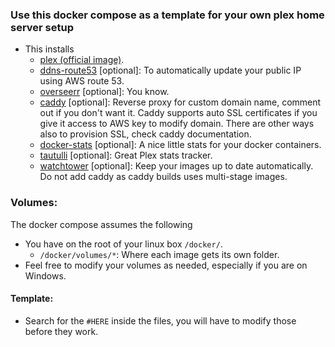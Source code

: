 ### Use this docker compose as a template for your own plex home server setup
* This installs
  * [plex (official image)](https://hub.docker.com/r/plexinc/pms-docker/).
  * [ddns-route53](https://hub.docker.com/r/crazymax/ddns-route53/) [optional]: To automatically update your public IP using AWS route 53.
  * [overseerr](https://hub.docker.com/r/linuxserver/overseerr) [optional]: You know.
  * [caddy](https://hub.docker.com/_/caddy) [optional]: Reverse proxy for custom domain name, comment out if you don't want it. Caddy supports auto SSL certificates if you give it access to AWS key to modify domain. There are other ways also to provision SSL, check caddy documentation.
  * [docker-stats](https://hub.docker.com/r/virtualzone/docker-container-stats) [optional]: A nice little stats for your docker containers.
  * [tautulli](https://hub.docker.com/r/tautulli/tautulli) [optional]: Great Plex stats tracker.
  * [watchtower](https://hub.docker.com/r/containrrr/watchtower) [optional]: Keep your images up to date automatically. Do not add caddy as caddy builds uses multi-stage images.

### Volumes:
The docker compose assumes the following
* You have on the root of your linux box `/docker/`. 
  * `/docker/volumes/*`: Where each image gets its own folder. 
* Feel free to modify your volumes as needed, especially if you are on Windows.

#### Template:
* Search for the `#HERE` inside the files, you will have to modify those before they work.